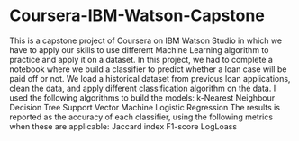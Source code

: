 # Coursera-IBM-Watson-Capstone
This is a capstone project of Coursera on IBM Watson Studio in which we have to apply our skills to use different Machine Learning algorithm to practice and apply it on a dataset. In this project, we had to complete a notebook where we build a classifier to predict whether a loan case will be paid off or not.  We load a historical dataset from previous loan applications, clean the data, and apply different classification algorithm on the data. I used the following algorithms to build the models:  k-Nearest Neighbour Decision Tree Support Vector Machine Logistic Regression The results is reported as the accuracy of each classifier, using the following metrics when these are applicable:  Jaccard index F1-score LogLoass
